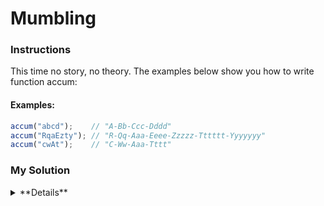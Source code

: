 # Mumbling

### Instructions

This time no story, no theory. The examples below show you how to write function accum:

#### Examples:

```js
accum("abcd");    // "A-Bb-Ccc-Dddd"
accum("RqaEzty"); // "R-Qq-Aaa-Eeee-Zzzzz-Tttttt-Yyyyyyy"
accum("cwAt");    // "C-Ww-Aaa-Tttt"
```

### My Solution

<details>
  <summary>**Details**</summary>
  <p>
```js
function accum(s) {
  // your code
  let arr = Array.from(s.toUpperCase());
  return arr.map(function(char, index){
    return char.concat(char.repeat(index).toLowerCase());
  }).join('-');
}
```
  </p>
</details>

